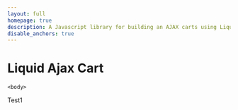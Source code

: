 ```yaml
---
layout: full
homepage: true
description: A Javascript library for building an AJAX carts using Liquid templates in Shopify
disable_anchors: true
---
```


# Liquid Ajax Cart

```liquid
<body>
```

Test1
